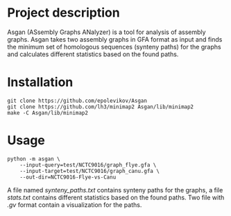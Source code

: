 # Project description
Asgan (ASsembly Graphs ANalyzer) is a tool for analysis of assembly graphs.
Asgan takes two assembly graphs in GFA format as input and finds the minimum set of
homologous sequences (synteny paths) for the graphs and calculates different
statistics based on the found paths.

# Installation
```
git clone https://github.com/epolevikov/Asgan
git clone https://github.com/lh3/minimap2 Asgan/lib/minimap2
make -C Asgan/lib/minimap2
```

# Usage
```
python -m asgan \
    --input-query=test/NCTC9016/graph_flye.gfa \
    --input-target=test/NCTC9016/graph_canu.gfa \
    --out-dir=NCTC9016-Flye-vs-Canu
```

A file named _synteny_paths.txt_ contains synteny paths for the graphs,
a file _stats.txt_ contains different statistics based on the found paths.
Two file with _.gv_ format contain a visualization for the paths.
